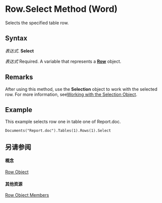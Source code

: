 
# Row.Select Method (Word)

Selects the specified table row.


## Syntax

 _表达式_. **Select**

 _表达式_ Required. A variable that represents a **[Row](38a05858-829a-ea5c-ce63-7f7343bf7b88.md)** object.


## Remarks

After using this method, use the  **Selection** object to work with the selected row. For more information, see[Working with the Selection Object](a1ef7e48-5a0f-d278-4b67-7b96f4e24052.md).


## Example

This example selects row one in table one of Report.doc.


```
Documents("Report.doc").Tables(1).Rows(1).Select
```


## 另请参阅


#### 概念


[Row Object](38a05858-829a-ea5c-ce63-7f7343bf7b88.md)
#### 其他资源


[Row Object Members](http://msdn.microsoft.com/library/3ac6ec58-8e33-7e98-33b6-861a7aa7e80f%28Office.15%29.aspx)